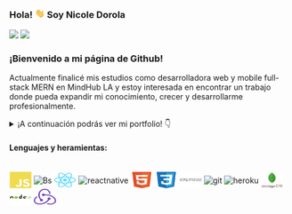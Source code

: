 ### Hola! <img src="https://raw.githubusercontent.com/parth-27/parth-27/master/Hi.gif" width="18px"> Soy Nicole Dorola
[<img src="https://img.shields.io/badge/LinkedIn-0077B5?style=for-the-badge&logo=linkedin&logoColor=white" width="78px" />](https://www.linkedin.com/in/nicoledorola/)
[<img src="https://img.shields.io/badge/Gmail-D14836?style=for-the-badge&logo=gmail&logoColor=white" width="58px" />](mailto:nicole.dorola1@gmail.com)

### ¡Bienvenido a mi página de Github!
Actualmente finalicé mis estudios como desarrolladora web y mobile full-stack MERN en MindHub LA y estoy interesada en encontrar un trabajo donde pueda expandir mi conocimiento, crecer y desarrollarme profesionalmente.

<details>
<summary> ¡A continuación podrás ver mi portfolio! 👇 </summary>

#### 🍔 Quickly e-commerce
>- WebApp: https://quickly-food.herokuapp.com/
>- Repositorio - Web: https://github.com/Ndorola/quickly-web
>- Repositorio - Mobile: https://github.com/Ndorola/quickly-mobile

#### 💰 Finanzas Simples
>- WebApp: https://finanzas-simples.herokuapp.com/
>- Repositorio - SQL: https://github.com/Ndorola/finanzasSimples-SQL
>- Repositorio - Mongo DB: https://github.com/Ndorola/finanzas-simples
  
#### 🎮 League Of Highlights
>- WebApp: https://leagueofhighlights.herokuapp.com/
>- Repositorio: https://github.com/ltherisod/League-of-Highlights
  
#### Algunos de los proyectos realizados 👇
  <div>
    <img src="https://i.postimg.cc/xC7yk50q/Algunos-de-los-proyectos-Mind-Hub-LA.png"/>
  </div>
  
</details>

<h4 align="left">Lenguajes y heramientas:</h4>
<div style="display: inline_block"><br>
  <img align="center" alt="Js" height="30" width="40" src="https://raw.githubusercontent.com/devicons/devicon/master/icons/javascript/javascript-plain.svg">
  <img align="center" alt="Bs"  height="30" width="40"src="https://cdn.jsdelivr.net/gh/devicons/devicon/icons/bootstrap/bootstrap-plain-wordmark.svg" />
  <img align="center" alt="React" height="30" width="40" src="https://raw.githubusercontent.com/devicons/devicon/master/icons/react/react-original.svg">
  <img align="center" src="https://reactnative.dev/img/header_logo.svg" alt="reactnative" width="40" height="30"/>
  <img align="center" alt="HTML" height="30" width="40" src="https://raw.githubusercontent.com/devicons/devicon/master/icons/html5/html5-original.svg">
  <img align="center" alt="CSS" height="30" width="40" src="https://raw.githubusercontent.com/devicons/devicon/master/icons/css3/css3-original.svg">
  <img align="center" src="https://raw.githubusercontent.com/devicons/devicon/master/icons/express/express-original-wordmark.svg" alt="express" width="40" height="30"/>
  <img align="center"src="https://www.vectorlogo.zone/logos/git-scm/git-scm-icon.svg" alt="git" width="40" height="30"/>
  <img align="center" src="https://www.vectorlogo.zone/logos/heroku/heroku-icon.svg" alt="heroku" width="40" height="30"/>
  <img align="center" src="https://raw.githubusercontent.com/devicons/devicon/master/icons/mongodb/mongodb-original-wordmark.svg" alt="mongodb" width="40" height="30"/>
  <img align="center" src="https://raw.githubusercontent.com/devicons/devicon/master/icons/nodejs/nodejs-original-wordmark.svg" alt="nodejs" width="40" height="30"/>
  <img align="center" src="https://raw.githubusercontent.com/devicons/devicon/master/icons/redux/redux-original.svg" alt="redux" width="40" height="30"/>
</div>


<!-- ![](https://komarev.com/ghpvc/?username=Ndorola&style=flat&color=orange&label=PROFILE+VIEWS) -->

<!-- <div align="center">

<a href="https://github.com/Ndorola/Ndorola/blob/main/README.md"><img align="center" width="45%" src="https://github-readme-stats.vercel.app/api/top-langs/?username=Ndorola&layout=compact&theme=monokai&langs_count=6" /></a>
  
</div> -->
